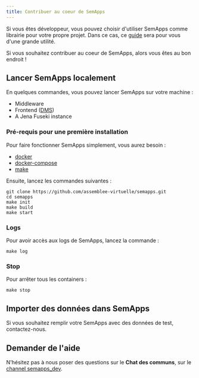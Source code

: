 ```yaml
---
title: Contribuer au coeur de SemApps
---
```


Si vous êtes développeur, vous pouvez choisir d'utiliser SemApps comme librairie pour votre propre projet. Dans ce cas, ce [guide](guides/ldp-server.md) sera pour vous d'une grande utilité.

Si vous souhaitez contribuer au coeur de SemApps, alors vous êtes au bon endroit !

## Lancer SemApps localement

En quelques commandes, vous pouvez lancer SemApps sur votre machine :
- Middleware
- Frontend ([DMS](guides/dms.md))
- A Jena Fuseki instance

### Pré-requis pour une première installation

Pour faire fonctionner SemApps simplement, vous aurez besoin :

- [docker](https://docs.docker.com/install/)
- [docker-compose](https://docs.docker.com/compose/install/)
- [make](https://www.gnu.org/software/make/)

Ensuite, lancez les commandes suivantes :

```
git clone https://github.com/assemblee-virtuelle/semapps.git
cd semapps
make init
make build
make start
```
### Logs

Pour avoir accès aux logs de SemApps, lancez la commande :

```
make log
```

### Stop

Pour arrêter tous les containers :

```
make stop
```

## Importer des données dans SemApps

Si vous souhaitez remplir votre SemApps avec des données de test, contactez-nous.

## Demander de l'aide

N'hésitez pas à nous poser des questions sur le **Chat des communs**, sur le [channel semapps_dev](https://chat.lescommuns.org/channel/semapps_dev).
